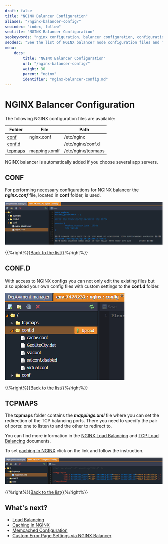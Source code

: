 ```yaml
---
draft: false
title: "NGINX Balancer Configuration"
aliases: "/nginx-balancer-config/"
seoindex: "index, follow"
seotitle: "NGINX Balancer Configuration"
seokeywords: "nginx configuration, balancer configuration, configuration files, nginx balancer node, configure balancer, tcpmaps, balancer settings, conf d, load balancing, balancer, nginx conf"
seodesc: "See the list of NGINX balancer node configuration files and folders that are available and the main settings you can setup within them."
menu: 
    docs:
        title: "NGINX Balancer Configuration"
        url: "/nginx-balancer-config/"
        weight: 30
        parent: "nginx"
        identifier: "nginx-balancer-config.md"
---
```


<a id="back"></a>

# NGINX Balancer Configuration

The following NGINX configuration files are available:

Folder|File|Path
---|---|---
[conf](#conf)|nginx.conf|/etc/nginx
[conf.d](#confd)||/etc/nginx/conf.d
[tcpmaps](#tcpmaps)|mappings.xmlf|/etc/nginx/tcpmaps

NGINX balancer is automatically added if you choose several app servers.


## CONF

For performing necessary configurations for NGINX balancer the ***nginx.conf*** file, located in **conf** folder, is used.

![NGINX balancer configuration file](01-nginx-balancer-configuration-file.png)

{{%right%}}[Back to the list](#back){{%/right%}}


## CONF.D

With access to NGINX configs you can not only edit the existing files but also upload your own config files with custom settings to the **conf.d** folder.

![NGINX balancer custom conf.d settings](02-nginx-balancer-custom-confd-settings.png)

{{%right%}}[Back to the list](#back){{%/right%}}


## TCPMAPS

The **tcpmaps** folder contains the ***mappings.xml*** file where you can set the redirection of the TCP balancing ports. There you need to specify the pair of ports: one to listen to and the other to redirect to.

You can find more information in the [NGINX Load Balancing](/nginx-load-balancer/) and [TCP Load Balancing](/tcp-load-balancing/) documents.

To set [caching in NGINX](/nginx-caching/) click on the link and follow the instruction.

![NGINX balancer TCP mappings](03-nginx-balancer-tcp-mappings.png)

{{%right%}}[Back to the list](#back){{%/right%}}


## What's next?

* [Load Balancing](/load-balancing/)
* [Caching in NGINX](/nginx-caching/)
* [Memcached Configuration](/memcached-configuration/)
* [Custom Error Page Settings via NGINX Balancer](/custom-error-page/)